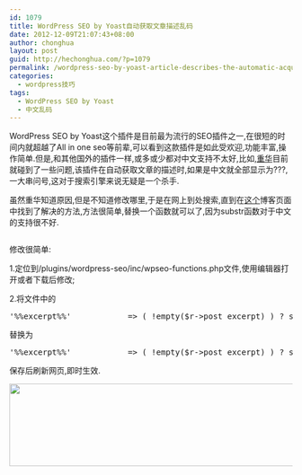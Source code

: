 ```yaml
---
id: 1079
title: WordPress SEO by Yoast自动获取文章描述乱码
date: 2012-12-09T21:07:43+08:00
author: chonghua
layout: post
guid: http://hechonghua.com/?p=1079
permalink: /wordpress-seo-by-yoast-article-describes-the-automatic-acquisition-garbled/
categories:
  - wordpress技巧
tags:
  - WordPress SEO by Yoast
  - 中文乱码
---
```

WordPress SEO by Yoast这个插件是目前最为流行的SEO插件之一,在很短的时间内就超越了All in one seo等前辈,可以看到这款插件是如此受欢迎,功能丰富,操作简单.但是,和其他国外的插件一样,或多或少都对中文支持不太好,比如,<a href="http://hechonghua.com/" target="_blank">重华</a>目前就碰到了一些问题,该插件在自动获取文章的描述时,如果是中文就全部显示为???,一大串问号,这对于搜索引擎来说无疑是一个杀手.

<!--more-->

虽然重华知道原因,但是不知道修改哪里,于是在网上到处搜索,直到在<a href="http://chl.me/2012/02/27/optimize-chinese-support-for-wordpress-seo-plugin.html" target="_blank">这个</a>博客页面中找到了解决的方法,方法很简单,替换一个函数就可以了,因为substr函数对于中文的支持很不好.

<img style="float: none; margin-left: auto; display: block; margin-right: auto;" src="http://chonghua-1251666171.cos.ap-shanghai.myqcloud.com/Yoast1.png" alt="" /> 

修改很简单:

1.定位到/plugins/wordpress-seo/inc/wpseo-functions.php文件,使用编辑器打开或者下载后修改;

2.将文件中的

<pre class="brush:php">'%%excerpt%%'            =&gt; ( !empty($r-&gt;post_excerpt) ) ? strip_tags( $r-&gt;post_excerpt ) : substr( strip_shortcodes( strip_tags( $r-&gt;post_content ) ), 0, 155 ),</pre>

替换为

<pre class="brush:php">'%%excerpt%%'            =&gt; ( !empty($r-&gt;post_excerpt) ) ? strip_tags( $r-&gt;post_excerpt ) : mb_substr( strip_shortcodes( strip_tags( $r-&gt;post_content ) ), 0, 155,'utf-8' ),</pre>

保存后刷新网页,即时生效.

<img style="float: none; margin-left: auto; display: block; margin-right: auto;" src="http://chonghua-1251666171.cos.ap-shanghai.myqcloud.com/Yoast2.png" alt="" width="520" height="147" />